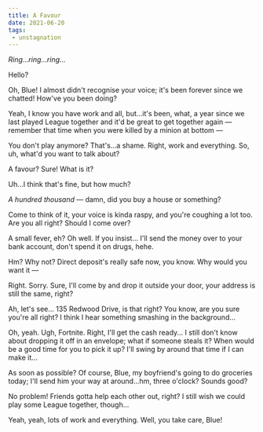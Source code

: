 ```yaml
---
title: A Favour
date: 2021-06-20
tags:
 - unstagnation
---
```


*Ring…ring…ring…*

Hello?

Oh, Blue! I almost didn't recognise your voice; it's been forever since we chatted! How've you been doing?

Yeah, I know you have work and all, but…it's been, what, a year since we last played League together and it'd be great to get together again — remember that time when you were killed by a minion at bottom —

<!-- more -->

You don't play anymore? That's…a shame. Right, work and everything. So, uh, what'd you want to talk about?

A favour? Sure! What is it?

Uh…I think that's fine, but how much?

*A hundred thousand* — damn, did you buy a house or something?

Come to think of it, your voice is kinda raspy, and you're coughing a lot too. Are you all right? Should I come over?

A small fever, eh? Oh well. If you insist... I'll send the money over to your bank account, don't spend it on drugs, hehe.

Hm? Why not? Direct deposit's really safe now, you know. Why would you want it —

Right. Sorry. Sure, I'll come by and drop it outside your door, your address is still the same, right?

Ah, let's see... 135 Redwood Drive, is that right? You know, are you sure you're all right? I think I hear something smashing in the background...

Oh, yeah. Ugh, Fortnite. Right, I'll get the cash ready... I still don't know about dropping it off in an envelope; what if someone steals it? When would be a good time for you to pick it up? I'll swing by around that time if I can make it...

As soon as possible? Of course, Blue, my boyfriend's going to do groceries today; I'll send him your way at around...hm, three o'clock? Sounds good?

No problem! Friends gotta help each other out, right? I still wish we could play some League together, though...

Yeah, yeah, lots of work and everything. Well, you take care, Blue!
